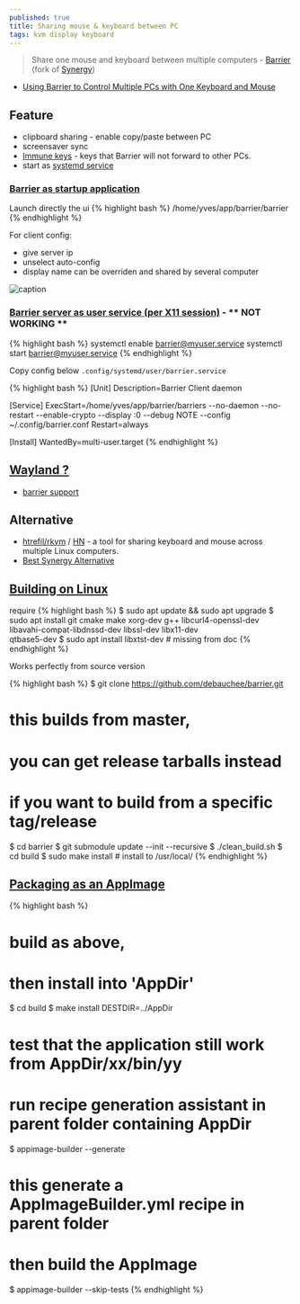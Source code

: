 ```yaml
---
published: true
title: Sharing mouse & keyboard between PC
tags: kvm display keyboard
---
```

> Share one mouse and keyboard between multiple computers  - [Barrier](https://github.com/debauchee/barrier#barrier) (fork of [Synergy](https://symless.com/synergy))

- [Using Barrier to Control Multiple PCs with One Keyboard and Mouse](https://www.rauchland.com/articles/using-barrier-to-control-multiple-pcs-with-one-keyboard-and-mouse/)


## Feature
- clipboard sharing - enable copy/paste between PC
- screensaver sync
- [Immune keys](https://github.com/debauchee/barrier/wiki/Immune-Keys) - keys that Barrier will not forward to other PCs.
- start as [systemd service](https://github.com/debauchee/barrier/wiki/Command-Line#creating-a-systemd-service-linux)

### [Barrier as startup application](https://www.howtogeek.com/103640/how-to-make-programs-start-automatically-in-linux-mint-12/)

Launch directly the ui
{% highlight bash %}
/home/yves/app/barrier/barrier
{% endhighlight %}

For client config:
- give server ip
- unselect auto-config
- display name can be overriden and shared by several computer

![caption](https://i.imgur.com/WBUTSaV.png)

### [Barrier server as user service (per X11 session)](https://superuser.com/questions/759759/writing-a-service-that-depends-on-xorg/1128905#1128905) - ** NOT WORKING **

{% highlight bash %}
systemctl enable barrier@myuser.service
systemctl start barrier@myuser.service
{% endhighlight %}

Copy config below `.config/systemd/user/barrier.service`

{% highlight bash %}
[Unit]
Description=Barrier Client daemon

[Service]
ExecStart=/home/yves/app/barrier/barriers --no-daemon --no-restart --enable-crypto --display :0 --debug NOTE --config ~/.config/barrier.conf
Restart=always

[Install]
WantedBy=multi-user.target
{% endhighlight %}

## [Wayland ?]()
- [barrier support](https://github.com/debauchee/barrier/issues/109)

## Alternative
- [htrefil/rkvm](https://github.com/htrefil/rkvm) / [HN](https://news.ycombinator.com/item?id=24950817) - a tool for sharing keyboard and mouse across multiple Linux computers.
- [Best Synergy Alternative](https://rigorousthemes.com/blog/best-synergy-alternative/)


## [Building on Linux](https://github.com/debauchee/barrier/wiki/Building-on-Linux)

require
{% highlight bash %}
$ sudo apt update && sudo apt upgrade
$ sudo apt install git cmake make xorg-dev g++ libcurl4-openssl-dev \
                 libavahi-compat-libdnssd-dev libssl-dev libx11-dev \
                 qtbase5-dev
$ sudo apt install libxtst-dev	# missing from doc
{% endhighlight %}

Works perfectly from source version

{% highlight bash %}
$ git clone https://github.com/debauchee/barrier.git
# this builds from master,
# you can get release tarballs instead
# if you want to build from a specific tag/release
$ cd barrier
$ git submodule update --init --recursive
$ ./clean_build.sh
$ cd build
$ sudo make install # install to /usr/local/
{% endhighlight %}

## [Packaging as an AppImage](https://appimage-builder.readthedocs.io/en/latest/intro/tutorial.html)

{% highlight bash %}
# build as above, 
# then install into 'AppDir'
$ cd build
$ make install DESTDIR=../AppDir
# test that the application still work from AppDir/xx/bin/yy
# run recipe generation assistant in parent folder containing AppDir
$ appimage-builder --generate
# this generate a AppImageBuilder.yml recipe in parent folder
# then build the AppImage
$ appimage-builder --skip-tests
{% endhighlight %}
